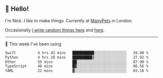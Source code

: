 ## 👋 Hello! 

I'm Nick. I like to make things. Currently at [ManyPets](https://manypets.com) in London.

Occasionally [I write random things here](https://nicksnell.com) and [here](https://twitter.com/nicksnell).

-------

🚀 This week I've been using

<!--START_SECTION:waka-->

```txt
Swift          4 hrs 42 mins   ██████████░░░░░░░░░░░░░░░   39.90 %
Python         4 hrs 28 mins   █████████▒░░░░░░░░░░░░░░░   37.92 %
Other          55 mins         ██░░░░░░░░░░░░░░░░░░░░░░░   07.90 %
TypeScript     46 mins         █▓░░░░░░░░░░░░░░░░░░░░░░░   06.56 %
YAML           22 mins         ▓░░░░░░░░░░░░░░░░░░░░░░░░   03.16 %
```

<!--END_SECTION:waka-->
